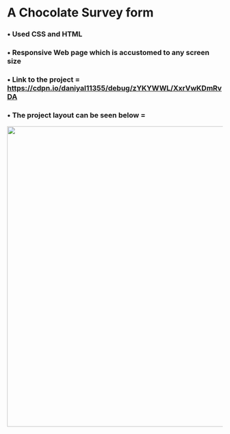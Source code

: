 # A Chocolate Survey form 
###  • Used CSS and HTML 
###  • Responsive Web page which is accustomed to any screen size 
###  • Link to the project = https://cdpn.io/daniyal11355/debug/zYKYWWL/XxrVwKDmRvDA
###  • The project layout can be seen below =
<p align = "center"> 
<img src="https://github.com/aqib-javed1119/aqib-javed1119/blob/main/Web%20development%20projects/Responsive%20Web%20design%20projects/Survey%20form/src/img.png " width="700" height="700" /> </p>
